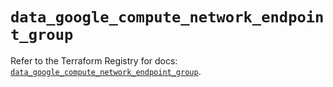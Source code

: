 # `data_google_compute_network_endpoint_group`

Refer to the Terraform Registry for docs: [`data_google_compute_network_endpoint_group`](https://registry.terraform.io/providers/hashicorp/google-beta/5.27.0/docs/data-sources/google_compute_network_endpoint_group).
